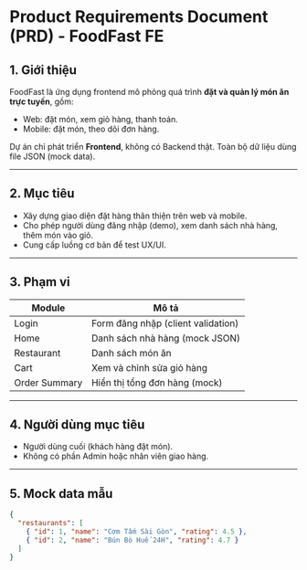 # Product Requirements Document (PRD) - FoodFast FE

## 1. Giới thiệu

FoodFast là ứng dụng frontend mô phỏng quá trình **đặt và quản lý món ăn trực tuyến**, gồm:

- Web: đặt món, xem giỏ hàng, thanh toán.
- Mobile: đặt món, theo dõi đơn hàng.

Dự án chỉ phát triển **Frontend**, không có Backend thật. Toàn bộ dữ liệu dùng file JSON (mock data).

---

## 2. Mục tiêu

- Xây dựng giao diện đặt hàng thân thiện trên web và mobile.
- Cho phép người dùng đăng nhập (demo), xem danh sách nhà hàng, thêm món vào giỏ.
- Cung cấp luồng cơ bản để test UX/UI.

---

## 3. Phạm vi

| Module        | Mô tả                              |
| ------------- | ---------------------------------- |
| Login         | Form đăng nhập (client validation) |
| Home          | Danh sách nhà hàng (mock JSON)     |
| Restaurant    | Danh sách món ăn                   |
| Cart          | Xem và chỉnh sửa giỏ hàng          |
| Order Summary | Hiển thị tổng đơn hàng (mock)      |

---

## 4. Người dùng mục tiêu

- Người dùng cuối (khách hàng đặt món).
- Không có phần Admin hoặc nhân viên giao hàng.

---

## 5. Mock data mẫu

```json
{
  "restaurants": [
    { "id": 1, "name": "Cơm Tấm Sài Gòn", "rating": 4.5 },
    { "id": 2, "name": "Bún Bò Huế 24H", "rating": 4.7 }
  ]
}
```
